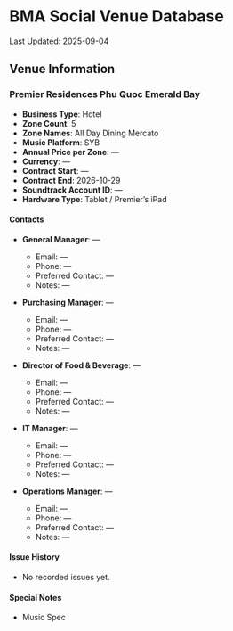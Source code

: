 # BMA Social Venue Database

Last Updated: 2025-09-04

## Venue Information

### Premier Residences Phu Quoc Emerald Bay
- **Business Type**: Hotel
- **Zone Count**: 5
- **Zone Names**: All Day Dining Mercato
- **Music Platform**: SYB
- **Annual Price per Zone**: —
- **Currency**: —
- **Contract Start**: —
- **Contract End**: 2026-10-29
- **Soundtrack Account ID**: —
- **Hardware Type**: Tablet / Premier’s iPad

#### Contacts
- **General Manager**: —
  - Email: —
  - Phone: —
  - Preferred Contact: —
  - Notes: —

- **Purchasing Manager**: —
  - Email: —
  - Phone: —
  - Preferred Contact: —
  - Notes: —

- **Director of Food & Beverage**: —
  - Email: —
  - Phone: —
  - Preferred Contact: —
  - Notes: —

- **IT Manager**: —
  - Email: —
  - Phone: —
  - Preferred Contact: —
  - Notes: —

- **Operations Manager**: —
  - Email: —
  - Phone: —
  - Preferred Contact: —
  - Notes: —

#### Issue History
- No recorded issues yet.

#### Special Notes
- Music Spec
